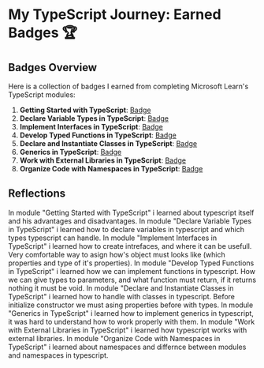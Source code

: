 # My TypeScript Journey: Earned Badges 🏆

## Badges Overview

Here is a collection of badges I earned from completing Microsoft Learn's TypeScript modules:

1. **Getting Started with TypeScript**: [Badge](https://learn.microsoft.com/api/achievements/share/en-us/OxygeniumO2-5792/3XL4BMVH?sharingId=B9E6F6DD16554D77)
2. **Declare Variable Types in TypeScript**: [Badge](https://learn.microsoft.com/api/achievements/share/en-us/OxygeniumO2-5792/AQW66337?sharingId=B9E6F6DD16554D77)
3. **Implement Interfaces in TypeScript**: [Badge](https://learn.microsoft.com/api/achievements/share/en-us/OxygeniumO2-5792/FZUGHJRX?sharingId=B9E6F6DD16554D77)
4. **Develop Typed Functions in TypeScript**: [Badge](https://learn.microsoft.com/api/achievements/share/en-us/OxygeniumO2-5792/9NSGLRQU?sharingId=B9E6F6DD16554D77)
5. **Declare and Instantiate Classes in TypeScript**: [Badge](https://learn.microsoft.com/api/achievements/share/en-us/OxygeniumO2-5792/8R63GJXW?sharingId=B9E6F6DD16554D77)
6. **Generics in TypeScript**: [Badge](https://learn.microsoft.com/api/achievements/share/en-us/OxygeniumO2-5792/AQNMT647?sharingId=B9E6F6DD16554D77)
7. **Work with External Libraries in TypeScript**: [Badge](https://learn.microsoft.com/api/achievements/share/en-us/OxygeniumO2-5792/9N5WJ4NU?sharingId=B9E6F6DD16554D77)
8. **Organize Code with Namespaces in TypeScript**: [Badge](https://learn.microsoft.com/api/achievements/share/en-us/OxygeniumO2-5792/3XGDJU9H?sharingId=B9E6F6DD16554D77)

## Reflections

In module "Getting Started with TypeScript" i learned about typescript itself and his advantages and disadvantages.
In module "Declare Variable Types in TypeScript" i learned how to declare variables in typescript and which types typescript can handle.
In module "Implement Interfaces in TypeScript" i learned how to create intrefaces, and where it can be usefull. Very comfortable way to asign how's object must looks like (which properties and type of it's properties).
In module "Develop Typed Functions in TypeScript" i learned how we can implement functions in typescript. How we can give types to parameters, and what function must return, if it returns nothing it must be void.
In module "Declare and Instantiate Classes in TypeScript" i learned how to handle with classes in typescript. Before initialize constructor we must asing properties before with types.
In module "Generics in TypeScript" i learned how to implement generics in typescript, it was hard to understand how to work properly with them.
In module "Work with External Libraries in TypeScript" i learned how typescript works with external libraries.
In module "Organize Code with Namespaces in TypeScript" i learned about namespaces and differnce between modules and namespaces in typescript.